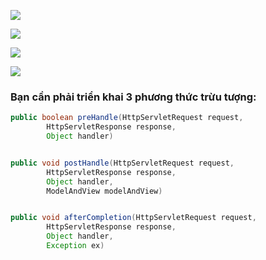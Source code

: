
![](https://s1.o7planning.com/vi/11689/images/14286863.png)

![](https://s1.o7planning.com/vi/11689/images/14286832.png)

![](https://s1.o7planning.com/vi/11689/images/14286880.png)

![](https://s1.o7planning.com/vi/11689/images/14286911.png)


### Bạn cần phải triển khai 3 phương thức trừu tượng:

```java
public boolean preHandle(HttpServletRequest request,
        HttpServletResponse response,
        Object handler)


public void postHandle(HttpServletRequest request,
        HttpServletResponse response,
        Object handler,
        ModelAndView modelAndView)


public void afterCompletion(HttpServletRequest request,
        HttpServletResponse response,
        Object handler,
        Exception ex)
```






